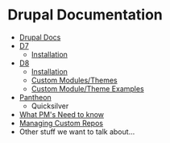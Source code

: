 Drupal Documentation
====================

* [Drupal Docs](../README.md)
* [D7](d7/README.md)
  * [Installation](d7/install.md)
* [D8](d8/README.md)
  * [Installation](d8/install.md)
  * [Custom Modules/Themes](d8/custom-modules.md)
  * [Custom Module/Theme Examples](d8/custom-module-examples.md)
* [Pantheon](pantheon/README.md)
  * Quicksilver
* [What PM's Need to know](pms.md)
* [Managing Custom Repos](custom-repos.md)
* Other stuff we want to talk about...